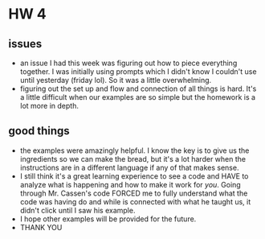 # HW 4

## issues
- an issue I had this week was figuring out how to piece everything together. I was initially using prompts which I didn't know I couldn't use until yesterday (friday lol). So it was a little overwhelming.
- figuring out the set up and flow and connection of all things is hard. It's a little difficult when our examples are so simple but the homework is a lot more in depth.


## good things
- the examples were amazingly helpful. I know the key is to give us the ingredients so we can make the bread, but it's a lot harder when the instructions are in a different language if any of that makes sense.
- I still think it's a great learning experience to see a code and HAVE to analyze what is happening and how to make it work for *you*. Going through Mr. Cassen's code FORCED me to fully understand what the code was having do and while is connected with what he taught us, it didn't click until I saw his example.
- I hope other examples will be provided for the future.
- THANK YOU
